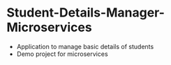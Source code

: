 # Student-Details-Manager-Microservices
* Application to manage basic details of students
* Demo project for microservices
